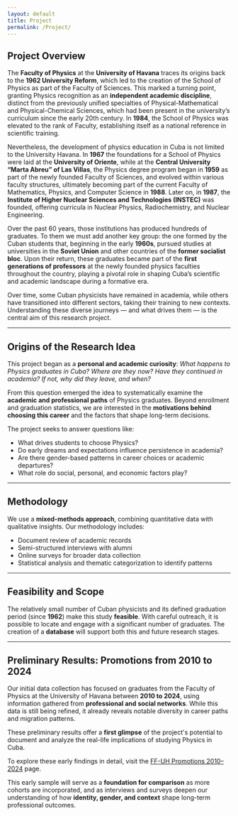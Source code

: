 ```yaml
---
layout: default
title: Project
permalink: /Project/
---
```


<!-- Aquí comienzas a escribir el contenido de la página del proyecto -->

## Project Overview

The **Faculty of Physics** at the **University of Havana** traces its origins back to the **1962 University Reform**, which led to the creation of the School of Physics as part of the Faculty of Sciences. This marked a turning point, granting Physics recognition as an **independent academic discipline**, distinct from the previously unified specialties of Physical-Mathematical and Physical-Chemical Sciences, which had been present in the university’s curriculum since the early 20th century. In **1984**, the School of Physics was elevated to the rank of Faculty, establishing itself as a national reference in scientific training. 

Nevertheless, the development of physics education in Cuba is not limited to the University Havana. In **1967** the foundations for a School of Physics were laid at the **University of Oriente**, while at the **Central University “Marta Abreu” of Las Villas**, the Physics degree program began in **1959** as part of the newly founded Faculty of Sciences, and evolved within various faculty structures, ultimately becoming part of the current Faculty of Mathematics, Physics, and Computer Science in **1988**. Later on, in **1987**, the **Institute of Higher Nuclear Sciences and Technologies (INSTEC)** was founded, offering curricula in Nuclear Physics, Radiochemistry, and Nuclear Engineering.

Over the past 60 years, those institutions has produced hundreds of graduates. To them we must add another key group: the one formed by the Cuban students that, beginning in the early **1960s**, pursued studies at universities in the **Soviet Union** and other countries of the **former socialist bloc**. Upon their return, these graduates became part of the **first generations of professors** at the newly founded physics faculties throughout the country, playing a pivotal role in shaping Cuba’s scientific and academic landscape during a formative era.

Over time, some Cuban physicists have remained in academia, while others have transitioned into different sectors, taking their training to new contexts. Understanding these diverse journeys — and what drives them — is the central aim of this research project.

---

## **Origins of the Research Idea**

This project began as a **personal and academic curiosity**: *What happens to Physics graduates in Cuba? Where are they now? Have they continued in academia? If not, why did they leave, and when?*

From this question emerged the idea to systematically examine the **academic and professional paths** of Physics graduates. Beyond enrollment and graduation statistics, we are interested in the **motivations behind choosing this career** and the factors that shape long-term decisions.

The project seeks to answer questions like:

- What drives students to choose Physics?  
- Do early dreams and expectations influence persistence in academia?  
- Are there gender-based patterns in career choices or academic departures?  
- What role do social, personal, and economic factors play?

---

## **Methodology**

We use a **mixed-methods approach**, combining quantitative data with qualitative insights. Our methodology includes:

- Document review of academic records  
- Semi-structured interviews with alumni  
- Online surveys for broader data collection  
- Statistical analysis and thematic categorization to identify patterns

---

## **Feasibility and Scope**

The relatively small number of Cuban physicists and its defined graduation period (since **1962**) make this study **feasible**. With careful outreach, it is possible to locate and engage with a significant number of graduates. The creation of a **database** will support both this and future research stages.

---

## **Preliminary Results: Promotions from 2010 to 2024**

Our initial data collection has focused on graduates from the Faculty of Physics at the University of Havana between **2010 to 2024**, using information gathered from **professional and social networks**. While this data is still being refined, it already reveals notable diversity in career paths and migration patterns.

These preliminary results offer a **first glimpse** of the project's potential to document and analyze the real-life implications of studying Physics in Cuba.

To explore these early findings in detail, visit the <a href="{{ site.baseurl }}/Promo_2010_2024/">FF-UH Promotions 2010–2024</a> page.

This early sample will serve as a **foundation for comparison** as more cohorts are incorporated, and as interviews and surveys deepen our understanding of how **identity, gender, and context** shape long-term professional outcomes.

